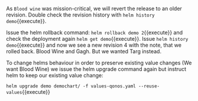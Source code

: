 As `Blood wine` was mission-critical, we will revert the release to an older revision. Double check the revision history with `helm history demo`{{execute}}. 

Issue the helm rollback command: `helm rollback demo 2`{{execute}} and check the deployment again `helm get demo`{{execute}}. Issue `helm history demo`{{execute}} and now we see a new revision 4 with the note, that we rolled back. Blood Wine and Gagh. But we wanted Targ instead. 

To change helms behaviour in order to preserve existing value changes (We want Blood Wine) we issue the helm upgrade command again but instruct helm to keep our existing value change:

`helm upgrade demo demochart/ -f values-qonos.yaml --reuse-values`{{execute}}
